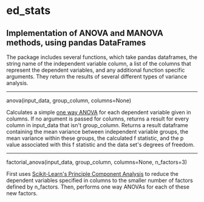 # ed_stats
## Implementation of ANOVA and MANOVA methods, using pandas DataFrames

The package includes several functions, which take pandas dataframes, the string name of the independent variable column, a list of the columns that represent the dependent variables, and any additional function specific arguments. They return the results of several different types of variance analysis.

---

anova(input\_data, group\_column, columns=None)

Calculates a simple [one way ANOVA](https://en.wikipedia.org/wiki/One-way_analysis_of_variance) for each dependent variable given in columns. If no argument is passed for columns, returns a result for every column in input\_data that isn't group\_column. Returns a result dataframe containing the mean variance between independent variable groups, the mean variance within these groups, the calculated f statistic, and the p value associated with this f statistic and the data set's degrees of freedom.


---

factorial\_anova(input\_data, group\_column, columns=None, n\_factors=3)

First uses [Scikit-Learn's Principle Component Analysis](http://scikit-learn.org/stable/modules/generated/sklearn.decomposition.PCA.html#sklearn.decomposition.PCA) to reduce the dependent variables specified in columns to the smaller number of factors defined by n\_factors. Then, performs one way ANOVAs for each of these new factors.
